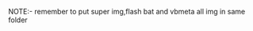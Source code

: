 NOTE:-
remember to put super img,flash bat and vbmeta all img in same folder
<!---
Dronxtu/Dronxtu is a ✨ special ✨ repository because its `README.md` (this file) appears on your GitHub profile.
You can click the Preview link to take a look at your changes.
--->
